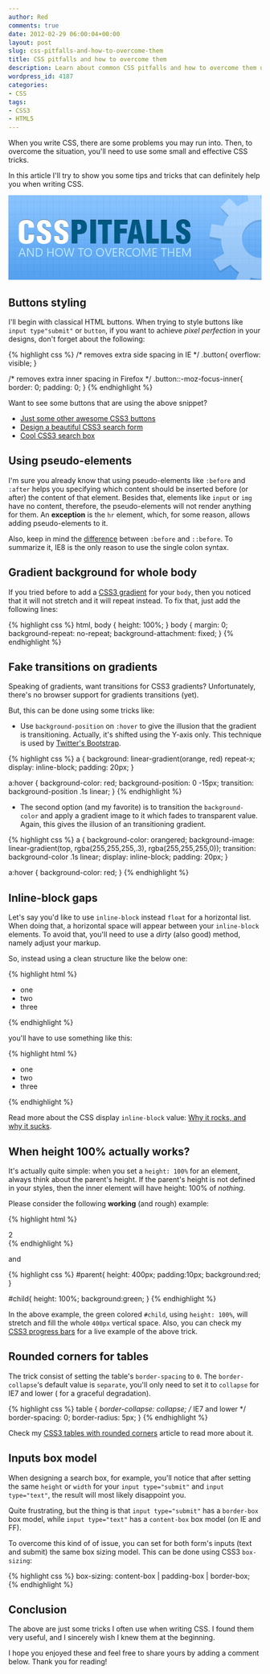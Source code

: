 ```yaml
---
author: Red
comments: true
date: 2012-02-29 06:00:04+00:00
layout: post
slug: css-pitfalls-and-how-to-overcome-them
title: CSS pitfalls and how to overcome them
description: Learn about common CSS pitfalls and how to overcome them using simple and effective tips and tricks.
wordpress_id: 4187
categories:
- CSS
tags:
- CSS3
- HTML5
---
```


When you write CSS, there are some problems you may run into. Then, to overcome the situation, you'll need to use some small and effective CSS tricks.

In this article I'll try to show you some tips and tricks that can definitely help you when writing CSS.

![](/wp-content/uploads/2012/02/css-pitfalls-and-how-to-overcome-them.png)

<!-- more -->

## Buttons styling

I'll begin with classical HTML buttons. When trying to style buttons like `input type"submit"` or `button`, if you want to achieve _pixel perfection_ in your designs, don't forget about the following:
    
{% highlight css %}
/* removes extra side spacing in IE */
.button{
  overflow: visible; 
}

/* removes extra inner spacing in Firefox */
.button::-moz-focus-inner{
  border: 0;
  padding: 0;
}
{% endhighlight %}

Want to see some buttons that are using the above snippet?
	
  * [Just some other awesome CSS3 buttons](http://www.red-team-design.com/just-another-awesome-css3-buttons)	
  * [Design a beautiful CSS3 search form](http://www.red-team-design.com/design-a-beautiful-css3-search-form)	
  * [Cool CSS3 search box](http://www.red-team-design.com/how-to-create-a-cool-and-usable-css3-search-box)

## Using pseudo-elements

I'm sure you already know that using pseudo-elements like `:before` and `:after` helps you specifying which content should be inserted before (or after) the content of that element. Besides that, elements like `input` or `img` have no content, therefore, the pseudo-elements will not render anything for them. An **exception** is the `hr` element, which, for some reason, allows adding pseudo-elements to it. 

Also, keep in mind the [difference](http://www.red-team-design.com/before-after-pseudo-elements) between `:before` and `::before`. To summarize it, IE8 is the only reason to use the single colon syntax. 

## Gradient background for whole body

If you tried before to add a [CSS3 gradient](http://www.red-team-design.com/css-gradients-quick-tutorial) for your `body`, then you noticed that it will not stretch and it will repeat instead. To fix that, just add the following lines:    
    
{% highlight css %}
html, body {
    height: 100%;
}
body {
    margin: 0;
    background-repeat: no-repeat;
    background-attachment: fixed;
}
{% endhighlight %}

## Fake transitions on gradients

Speaking of gradients, want transitions for CSS3 gradients? Unfortunately, there's no browser support for gradients transitions (yet). 

But, this can be done using some tricks like:

	
  * Use `background-position` on `:hover` to give the illusion that the gradient is transitioning. Actually, it's shifted using the Y-axis only. This technique is used by [Twitter's Bootstrap](http://twitter.github.com/bootstrap/).


{% highlight css %}
a {
    background: linear-gradient(orange, red) repeat-x;
    display: inline-block;
    padding: 20px;
}

a:hover {
    background-color: red;
    background-position: 0 -15px;
    transition: background-position .1s linear;
}
{% endhighlight %}
	
  * The second option (and my favorite) is to transition the `background-color` and apply a gradient image to it which fades to transparent value. Again, this gives the illusion of an transitioning gradient.

{% highlight css %}
a {
    background-color: orangered;
    background-image: linear-gradient(top, rgba(255,255,255,.3), rgba(255,255,255,0));
    transition: background-color .1s linear;
    display: inline-block;
    padding: 20px;
}

a:hover {
  background-color: red;
}
{% endhighlight %}

## Inline-block gaps

Let's say you'd like to use `inline-block` instead `float` for a horizontal list. When doing that, a horizontal space will appear between your `inline-block` elements. To avoid that, you'll need to use a _dirty_ (also good) method, namely adjust your markup.

So, instead using a clean structure like the below one:

{% highlight html %}
<ul>
    <li>one</li>
    <li>two</li>
    <li>three</li>
</ul>
{% endhighlight %}

you'll have to use something like this:

{% highlight html %}
<ul>
    <li>one</li><li>two</li><li>three</li>
</ul>
{% endhighlight %}

Read more about the CSS display `inline-block` value: [Why it rocks, and why it sucks](http://robertnyman.com/2010/02/24/css-display-inline-block-why-it-rocks-and-why-it-sucks/).

## When height 100% actually works?

It's actually quite simple: when you set a `height: 100%` for an element, always think about the parent's height. If the parent's height is not defined in your styles, then the inner element will have height: 100% of _nothing_.

Please consider the following **working** (and rough) example:

{% highlight html %}
<div id="parent">
    <div id="child">2</div>
</div>
{% endhighlight %}

and

{% highlight css %}
#parent{
    height: 400px;
    padding:10px;
    background:red;
}

#child{
    height: 100%;
    background:green;
}
{% endhighlight %}

In the above example, the green colored `#child`, using `height: 100%`, will stretch and fill the whole `400px` vertical space. Also, you can check my [CSS3 progress bars](http://www.red-team-design.com/stylish-css3-progress-bars) for a live example of the above trick.


## Rounded corners for tables

The trick consist of setting the table's `border-spacing` to `0`. The `border-collapse`‘s default value is `separate`, you'll only need to set it to `collapse` for IE7 and lower ( for a graceful degradation).


{% highlight css %}
table {
    *border-collapse: collapse; /* IE7 and lower */
    border-spacing: 0;
    border-radius: 5px;
}
{% endhighlight %}

Check my [CSS3 tables with rounded corners](http://www.red-team-design.com/practical-css3-tables-with-rounded-corners) article to read more about it.

## Inputs box model

When designing a search box, for example, you'll notice that after setting the same `height` or `width` for your `input type="submit"` and `input type="text"`, the result will most likely disappoint you.

Quite frustrating, but the thing is that `input type="submit"` has a `border-box` box model, while `input type="text"` has a `content-box` box model (on IE and FF). 

To overcome this kind of of issue, you can set for both form's inputs (text and submit) the same box sizing model. This can be done using CSS3 `box-sizing`:

{% highlight css %}
box-sizing: content-box | padding-box | border-box;
{% endhighlight %}

## Conclusion

The above are just some tricks I often use when writing CSS. I found them very useful, and I sincerely wish I knew them at the beginning. 

I hope you enjoyed these and feel free to share yours by adding a comment below. Thank you for reading!